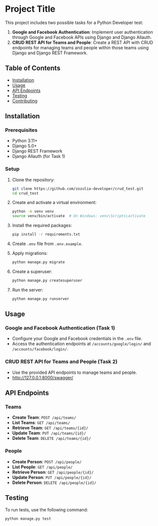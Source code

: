 # Project Title

This project includes two possible tasks for a Python Developer test:

1. **Google and Facebook Authentication**: Implement user authentication through Google and Facebook APIs using Django and Django Allauth.
2. **CRUD REST API for Teams and People**: Create a REST API with CRUD endpoints for managing teams and people within those teams using Django and Django REST Framework.

## Table of Contents
- [Installation](#installation)
- [Usage](#usage)
- [API Endpoints](#api-endpoints)
- [Testing](#testing)
- [Contributing](#contributing)

## Installation

### Prerequisites
- Python 3.11+
- Django 5.0+
- Django REST Framework
- Django Allauth (for Task 1)

### Setup
1. Clone the repository:
    ```sh
    git clone https://github.com/zozulia-developer/crud_test.git
    cd crud_test
    ```

2. Create and activate a virtual environment:
    ```sh
    python -m venv venv
    source venv/bin/activate  # On Windows: venv\Scripts\activate
    ```

3. Install the required packages:
    ```sh
    pip install -r requirements.txt
    ```

4. Create `.env` file from `.env.example`.

5. Apply migrations:
    ```sh
    python manage.py migrate
    ```

6. Create a superuser:
    ```sh
    python manage.py createsuperuser
    ```

7. Run the server:
    ```sh
    python manage.py runserver
    ```

## Usage

### Google and Facebook Authentication (Task 1)
- Configure your Google and Facebook credentials in the `.env` file.
- Access the authentication endpoints at `/accounts/google/login/` and `/accounts/facebook/login/`.

### CRUD REST API for Teams and People (Task 2)
- Use the provided API endpoints to manage teams and people.
- http://127.0.0.1:8000/swagger/

## API Endpoints

### Teams
- **Create Team**: `POST /api/teams/`
- **List Teams**: `GET /api/teams/`
- **Retrieve Team**: `GET /api/teams/{id}/`
- **Update Team**: `PUT /api/teams/{id}/`
- **Delete Team**: `DELETE /api/teams/{id}/`

### People
- **Create Person**: `POST /api/people/`
- **List People**: `GET /api/people/`
- **Retrieve Person**: `GET /api/people/{id}/`
- **Update Person**: `PUT /api/people/{id}/`
- **Delete Person**: `DELETE /api/people/{id}/`

## Testing
To run tests, use the following command:
```sh
python manage.py test
```

